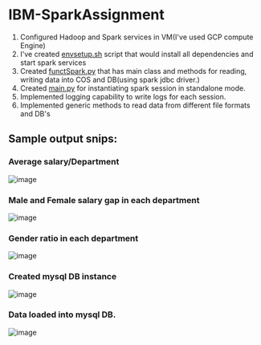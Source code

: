 # IBM-SparkAssignment

1. Configured Hadoop and Spark services in VM(I've used GCP compute Engine)
2. I've created <a href="https://github.com/jthiruveedula/ibmSparkChallenge/blob/main/envsetup.sh">envsetup.sh</a> script that would install all dependencies and start spark services
3. Created <a href="https://github.com/jthiruveedula/ibmSparkChallenge/blob/main/functSpark.py">functSpark.py</a> that has main class and methods for reading, writing data into COS and DB(using spark jdbc driver.) 
4. Created <a href="https://github.com/jthiruveedula/ibmSparkChallenge/blob/main/main.py">main.py</a> for instantiating spark session in standalone mode.
5. Implemented logging capability to write logs for each session.
6. Implemented generic methods to read data from different file formats and DB's

## Sample output snips:

### Average salary/Department

![image](https://user-images.githubusercontent.com/34623941/100903653-299ccc00-34ec-11eb-8be9-041ebdf05b74.png)

### Male and Female salary gap in each department

![image](https://user-images.githubusercontent.com/34623941/100903496-fbb78780-34eb-11eb-87ed-41dfd69b8af6.png)

### Gender ratio in each department

![image](https://user-images.githubusercontent.com/34623941/100903746-433e1380-34ec-11eb-884d-fa5b40a715f2.png)

### Created mysql DB instance

![image](https://user-images.githubusercontent.com/34623941/100904167-c2334c00-34ec-11eb-92cb-c204f6cd997c.png)

### Data loaded into mysql DB.

![image](https://user-images.githubusercontent.com/34623941/100904257-d8d9a300-34ec-11eb-9aeb-0684405ab2cf.png)